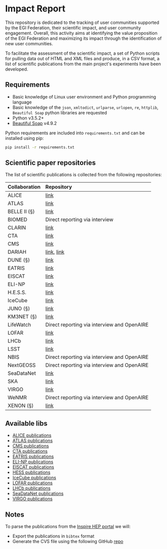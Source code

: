 # Impact Report

This repository is dedicated to the tracking of user communities supported by
the EGI Federation, their scientific impact, and user community engagement.
Overall, this activity aims at identifying the value proposition of the EGI
Federation and maximizing its impact through the identification of new user
communities.

To facilitate the assessment of the scientific impact, a set of Python scripts
for pulling data out of HTML and XML files and produce, in a CSV format, a list
of scientific publications from the main project's experiments have been
developed.

## Requirements

* Basic knowledge of Linux user environment and Python programming language
* Basic knowledge of the `json`, `xmltodict`, `urlparse`, `urlopen`, `re`,
  `httplib`, `Beautiful Soap` python libraries are requested
* Python v3.5.2+
* [Beautiful Soap](https://www.crummy.com/software/BeautifulSoup/bs4/doc/)
  v4.9.2

Python requirements are included into `requirements.txt` and can be installed
using pip:

```sh
pip install -r requirements.txt
```

## Scientific paper repositories

The list of scientific publications is collected from the following
repositories:

| Collaboration | Repository                                                                                         |
| :------------ | :------------------------------------------------------------------------------------------------- |
| ALICE         | [link](http://alice-publications.web.cern.ch/publications)                                         |
| ATLAS         | [link](https://twiki.cern.ch/twiki/bin/view/AtlasPublic/Publications)                              |
| BELLE II (§)  | [link](https://inspirehep.net/)                                                                    |
| BIOMED        | Direct reporting via interview                                                                     |
| CLARIN        | [link](https://beta.clarin.openaire.eu/)                                                           |
| CTA           | [link](https://www.cta-observatory.org/science/library/)                                           |
| CMS           | [link](http://cms-results.web.cern.ch/cms-results/public-results/publications/CMS/index.html)      |
| DARIAH        | [link](https://halshs.archives-ouvertes.fr/DARIAH), [link](https://beta.dariah.openaire.eu/)       |
| DUNE (§)      | [link](https://inspirehep.net/)                                                                    |
| EATRIS        | [link](https://eatris.eu/publications-citing-eatris/)                                              |
| EISCAT        | [link](https://www.eiscat.se/scientist/publications/)                                              |
| ELI-NP        | [link](https://www.eli-np.ro/scientific_papers.php)                                                |
| H.E.S.S.      | [link](https://www.mpi-hd.mpg.de/hfm/HESS/pages/publications/pubs_jour.shtml)                      |
| IceCube       | [link](https://icecube.wisc.edu/pubs)                                                              |
| JUNO (§)      | [link](https://inspirehep.net/)                                                                    |
| KM3NET (§)    | [link](https://inspirehep.net/)                                                                    |
| LifeWatch     | Direct reporting via interview and OpenAIRE                                                        |
| LOFAR         | [link](https://lofar-surveys.org/publications.html)                                                |
| LHCb          | [link](http://lhcbproject.web.cern.ch/lhcbproject/Publications/LHCbProjectPublic/Summary_all.html) |
| LSST          | [link](https://ui.adsabs.harvard.edu/)                                                             |
| NBIS          | Direct reporting via interview and OpenAIRE                                                        |
| NextGEOSS     | Direct reporting via interview and OpenAIRE                                                        |
| SeaDataNet    | [link](https://www.seadatanet.org/Publications/Scientific-publications)                            |
| SKA           | [link](https://explore.openaire.eu/)                                                               |
| VIRGO         | [link](https://pnp.ligo.org/ppcomm/Papers.html)                                                    |
| WeNMR         | Direct reporting via interview and OpenAIRE                                                        |
| XENON (§)     | [link](https://inspirehep.net/literature?sort=mostrecent&size=25&page=1&q=collaboration%3AXENON)   |

## Available libs

* [ALICE publications](libs/ALICE)
* [ATLAS publications](libs/ATLAS)
* [CMS publications](libs/CMS)
* [CTA publications](libs/CTA)
* [EATRIS publications](libs/EATRIS)
* [ELI-NP publications](libs/ELI-NP)
* [EISCAT publications](libs/EISCAT)
* [HESS publications](libs/HESS)
* [IceCube publications](libs/IceCube)
* [LOFAR publications](libs/LOFAR)
* [LHCb publications](libs/LHCb)
* [SeaDataNet publications](libs/SeaDataNet)
* [VIRGO publications](libs/VIRGO)

## Notes

To parse the publications from the [Inspire HEP portal](https://inspirehep.net)
we will:

* Export the publications in `bibtex` format
* Generate the CVS file using the following GitHub
  [repo](https://github.com/EGI-Foundation/bib2csv)
